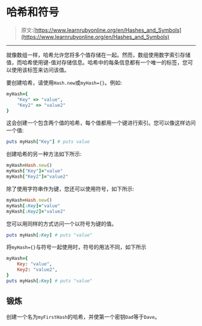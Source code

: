# 哈希和符号

> 原文:[https://www.learnrubyonline.org/en/Hashes_and_Symbols](https://www.learnrubyonline.org/en/Hashes_and_Symbols)

* * *

就像数组一样，哈希允许您将多个值存储在一起。然而，数组使用数字索引存储值，而哈希使用键-值对存储信息。哈希中的每条信息都有一个唯一的标签，您可以使用该标签来访问该值。

要创建哈希，请使用`Hash.new`或`myHash={}`。例如:

```rb
myHash={
    "Key" => "value",
    "Key2" => "value2"
} 
```

这会创建一个包含两个值的哈希，每个值都用一个键进行索引。您可以像这样访问一个值:

```rb
puts myHash["Key"] # puts value 
```

创建哈希的另一种方法如下所示:

```rb
myHash=Hash.new()
myHash["Key"]="value"
myHash["Key2"]="value2" 
```

除了使用字符串作为键，您还可以使用符号，如下所示:

```rb
myHash=Hash.new()
myHash[:Key]="value"
myHash[:Key2]="value2" 
```

您可以用同样的方式访问一个以符号为键的值。

```rb
puts myHash[:Key] # puts "value" 
```

将`myHash={}`与符号一起使用时，符号的用法不同，如下所示

```rb
myHash={
    Key: "value",
    Key2: "value2",
}
puts myHash[:Key] # puts "value" 
```

## 锻炼

创建一个名为`myFirstHash`的哈希，并使第一个密钥`Dad`等于`Dave`。